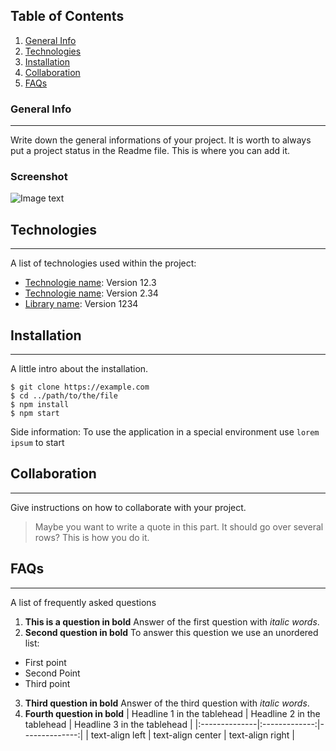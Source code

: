 ## Table of Contents

1. [General Info](#general-info)
2. [Technologies](#technologies)
3. [Installation](#installation)
4. [Collaboration](#collaboration)
5. [FAQs](#faqs)

### General Info

---

Write down the general informations of your project. It is worth to always put a project status in the Readme file. This is where you can add it.

### Screenshot

![Image text](URL)

## Technologies

---

A list of technologies used within the project:

- [Technologie name](https://example.com): Version 12.3
- [Technologie name](https://example.com): Version 2.34
- [Library name](https://example.com): Version 1234

## Installation

---

A little intro about the installation.

```
$ git clone https://example.com
$ cd ../path/to/the/file
$ npm install
$ npm start
```

Side information: To use the application in a special environment use `lorem ipsum` to start

## Collaboration

---

Give instructions on how to collaborate with your project.

> Maybe you want to write a quote in this part.
> It should go over several rows?
> This is how you do it.

## FAQs

---

A list of frequently asked questions

1. **This is a question in bold**
   Answer of the first question with _italic words_.
2. **Second question in bold**
   To answer this question we use an unordered list:

- First point
- Second Point
- Third point

3. **Third question in bold**
   Answer of the third question with _italic words_.
4. **Fourth question in bold**
   | Headline 1 in the tablehead | Headline 2 in the tablehead | Headline 3 in the tablehead |
   |:--------------|:-------------:|--------------:|
   | text-align left | text-align center | text-align right |
